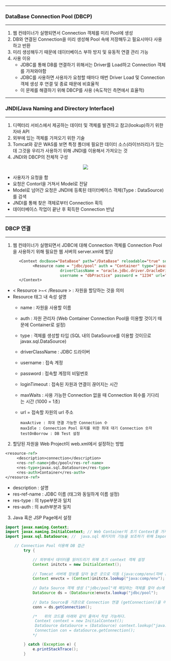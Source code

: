 -----
### DataBase Connection Pool (DBCP)
-----
1. 웹 컨테이너가 실행되면서 Connection 객체를 미리 Pool에 생성
2. DB와 연결된 Connection을 미리 생성해 Pool 속에 저장해두고 필요시마다 사용하고 반환
3. 미리 생성해두기 때문에 데이터베이스 부하 방지 및 유동적 연결 관리 가능
4. 사용 이유
   - JDBC를 통해 DB를 연결하기 위해서는 Driver를 Load하고 Connection 객체를 가져와야함
   - JDBC를 사용하면 사용자가 요청할 때마다 매번 Driver Load 및 Connection 객체 생성 후 연결 및 종료 때문에 비효율적
   - 이 문제를 해결하기 위해 DBCP를 사용 (속도적인 측면에서 효율적)

-----
### JNDI(Java Naming and Directory Interface)
-----
1. 디렉터리 서비스에서 제공하는 데이터 및 객체를 발견하고 참고(lookup)하기 위한 자바 API
2. 외부에 있는 객체를 가져오기 위한 기술
3. Tomcat와 같은 WAS를 보면 특정 폴더에 필요한 데이터 소스(라이브러리)가 있는데 그것을 우리가 사용하기 위해 JNDI를 이용해서 가져오는 것
4. JNDI와 DBCP의 전체적 구성
<div align = "center">
<img src = "https://github.com/sooyounghan/Web/assets/34672301/39fa8ccb-d54e-43d8-8af9-7a5f10560dd7">
</div>

  - 사용자가 요청을 함
  - 요청은 Contorl을 거쳐서 Model로 전달
  - Model로 넘어간 요청은 JNDI에 등록된 데이터베이스 객체(Type : DataSource)를 검색
  - JNDI를 통해 찾은 객체로부터 Connection 획득
  - 데이터베이스 작업이 끝난 후 획득한 Connection 반납
  
-----
### DBCP 연결
-----
1. 웹 컨테이너가 실행되면서 JDBC에 대해 Connection 객체를 Connection Pool을 사용하기 위해 필요한 웹 서버의 server.xml에 할당
```jsp
      <Context docBase="DataBase" path="/DataBase" reloadable="true" source="org.eclipse.jst.jee.server:DataBase">
      		<Resource name = "jdbc/pool" auth = "Container" type="javax.sql.DataSource"
      					driverClassName = "oracle.jdbc.driver.OracleDriver" loginTimeout = "10" maxWaits = "5000"
      					username = "dbPractice" password = "1234" url="jdbc:oracle:thin:@localhost:1521:xe"/>   			
      </Context>
```
  - < Resource >~< /Resoure > : 자원을 할당하는 것을 의미
  - Resource 태그 내 속성 설명
    + name : 자원을 사용할 이름
    + auth : 자원 관리자 (Web Container Connection Pool을 이용할 것이기 때문에 Container로 설정)
    + type : 객체를 생성할 타입 (SQL 내의 DataSource를 이용할 것이므로 javax.sql.DataSource)
    + driverClassName : JDBC 드라이버
    + username : 접속 계정
    + password : 접속할 계정의 비밀번호
    + loginTimeout : 접속된 자원과 연결이 끊어지는 시간
    + maxWaits : 사용 가능한 Connection 없을 때 Connection 회수를 기다리는 시간 (1000 = 1초)
    + url = 접속할 자원의 url 주소

          maxActive : 최대 연결 가능한 Connection 수
          maxIdle : Connection Pool 유지를 위한 최대 대기 Connection 숫자
          testOnBorrow : DB Test 설정

2. 할당된 자원을 Web Project이 web.xml에서 설정하는 방법
```jsp
<resource-ref>
     <description>connection</description>
     <res-ref-name>jdbc/pool</res-ref-name>
     <res-type>javax.sql.DataSource</res-type>
     <res-auth>Container</res-auth>
</resource-ref>
```

  - description : 설명
  - res-ref-name : JDBC 이름 (<Resource>태그와 동일하게 이름 설정)
  - res-type : <Resource>의 type부분과 일치
  - res-auth : <Resource>의 auth부분과 일치

    
3. Java 혹은 JSP Page에서 설정
```java
import javax.naming.Context; 
import javax.naming.InitialContext; // Web Container의 초기 Context를 가져오기 위해 Import
import javax.sql.DataSource; //  java.sql 패키지의 기능을 보조하기 위해 Import

	// Connection Pool 이용해 DB 접근
		try {

			// 외부에서 데이터를 읽어드리기 위해 초기 context 객체 설정
			Context initctx = new InitialContext();
			
			// Tomcat 서버에 정보를 담아 놓은 곳으로 이동 (java:comp/env(자바 환경 설정 변수)에 해당하는 객체를 찾아 envctx에 연결)
			Context envctx = (Context)initctx.lookup("java:comp/env");
			
			// Data Source 객체 생성 ("jdbc/pool"에 해당하는 객체를 찾아 ds에 연결)
			DataSource ds = (DataSource)envctx.lookup("jdbc/pool");
			
			// Data Source를 기준으로 Connection 연결 (getConnection()을 이용해 Connection Poo로부터 Connection 객체를 얻어 연결)
			conn = ds.getConnection();

            /*   위의 코드를 아래와 같이 줄여서 작성 가능하다.
             Context context = new InitialContext();
             DataSource dataSource = (DataSource) context.lookup("java:comp/env/jdbc/oracle");
             Connection con = dataSource.getConnection();
            */

		} catch (Exception e) {
			e.printStackTrace();
		}
```




   
